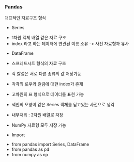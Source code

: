 ### Pandas

대표적인 자료구조 형식
+ Series
- 1차원 객체 배열 같은 자료 구조
- index 라고 하는 데이터에   연관된 이름 소유 -> 사전 자료형과 유사

+ DataFrame
- 스프레드시트 형식의 자료 구조
- 각 칼럼은 서로 다른 종류의 값 저장기능
- 각각의 로우와 컬럼에 대한 index가 존재
- 고차원의 표 형식으로 데이터를 표현 가능
- 색인의 모양이 같은 Series 객체를 담고있는 사전으로 생각
- 내부처리 : 2차원 배열로 저장

- NumPy 자료형 모두 저장 가능

+ Import
- from pandas import Series, DataFrame
- from pandas as pd
- from numpy as np
